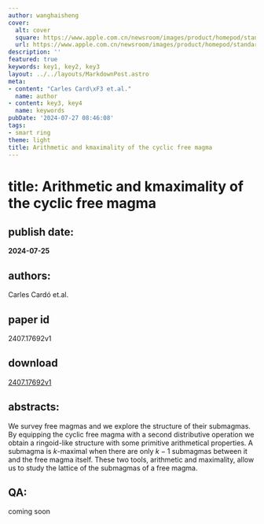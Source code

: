 ```yaml
---
author: wanghaisheng
cover:
  alt: cover
  square: https://www.apple.com.cn/newsroom/images/product/homepod/standard/Apple-HomePod-hero-230118_big.jpg.large_2x.jpg
  url: https://www.apple.com.cn/newsroom/images/product/homepod/standard/Apple-HomePod-hero-230118_big.jpg.large_2x.jpg
description: ''
featured: true
keywords: key1, key2, key3
layout: ../../layouts/MarkdownPost.astro
meta:
- content: "Carles Card\xF3 et.al."
  name: author
- content: key3, key4
  name: keywords
pubDate: '2024-07-27 08:46:08'
tags:
- smart ring
theme: light
title: Arithmetic and kmaximality of the cyclic free magma
---
```


# title: Arithmetic and kmaximality of the cyclic free magma 
## publish date: 
**2024-07-25** 
## authors: 
  Carles Cardó et.al. 
## paper id
2407.17692v1
## download
[2407.17692v1](http://arxiv.org/abs/2407.17692v1)
## abstracts:
We survey free magmas and we explore the structure of their submagmas. By equipping the cyclic free magma with a second distributive operation we obtain a ringoid-like structure with some primitive arithmetical properties. A submagma is $k$-maximal when there are only $k-1$ submagmas between it and the free magma itself. These two tools, arithmetic and maximality, allow us to study the lattice of the submagmas of a free magma.
## QA:
coming soon
